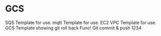 # GCS 
SQS Template for use.
mqtt Template for use.
EC2 VPC Template for use.
GCS Template
showing git roll back Func!
Git commit & push
1234